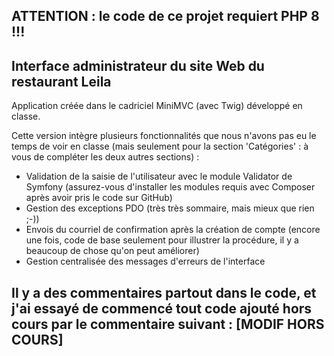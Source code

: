 ## ATTENTION : le code de ce projet requiert PHP 8 !!!
## Interface administrateur du site Web du restaurant Leila

Application créée dans le cadriciel MiniMVC (avec Twig) développé en classe.

Cette version intègre plusieurs fonctionnalités que nous n'avons pas eu le temps de voir en classe (mais seulement pour la section 'Catégories' : à vous de compléter les deux autres sections) : 
* Validation de la saisie de l'utilisateur avec le module Validator de Symfony (assurez-vous d'installer les modules requis avec Composer après avoir pris le code sur GitHub)
* Gestion des exceptions PDO (très très sommaire, mais mieux que rien ;-))
* Envois du courriel de confirmation après la création de compte (encore une fois, code de base seulement pour illustrer la procédure, il y a beaucoup de chose qu'on peut améliorer)
* Gestion centralisée des messages d'erreurs de l'interface

## Il y a des commentaires partout dans le code, et j'ai essayé de commencé tout code ajouté hors cours par le commentaire suivant : [MODIF HORS COURS]
    